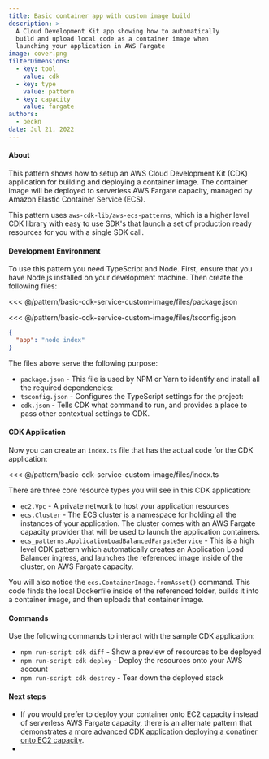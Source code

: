 ```yaml
---
title: Basic container app with custom image build
description: >-
  A Cloud Development Kit app showing how to automatically
  build and upload local code as a container image when
  launching your application in AWS Fargate
image: cover.png
filterDimensions:
  - key: tool
    value: cdk
  - key: type
    value: pattern
  - key: capacity
    value: fargate
authors:
  - peckn
date: Jul 21, 2022
---
```


#### About

This pattern shows how to setup an AWS Cloud Development Kit (CDK) application
for building and deploying a container image. The container image will be deployed to serverless AWS Fargate capacity, managed by Amazon Elastic Container Service (ECS).

This pattern uses `aws-cdk-lib/aws-ecs-patterns`, which is a higher level CDK library with easy to use SDK's that launch a set of production ready resources for you with a single SDK call.

#### Development Environment

To use this pattern you need TypeScript and Node. First, ensure that you have Node.js installed on your development machine. Then create the following files:

<tabs>
<tab label="package.json">

<<< @/pattern/basic-cdk-service-custom-image/files/package.json

</tab>

<tab label='tsconfig.json'>

<<< @/pattern/basic-cdk-service-custom-image/files/tsconfig.json

</tab>

<tab label='cdk.json'>

```json
{
  "app": "node index"
}
```

</tab>
</tabs>

The files above serve the following purpose:

- `package.json` - This file is used by NPM or Yarn to identify and install all the required dependencies:
- `tsconfig.json` - Configures the TypeScript settings for the project:
- `cdk.json` - Tells CDK what command to run, and provides a place to pass other contextual settings to CDK.

#### CDK Application

Now you can create an `index.ts` file that has the actual code for the CDK application:

<<< @/pattern/basic-cdk-service-custom-image/files/index.ts

There are three core resource types you will see in this CDK application:

- `ec2.Vpc` - A private network to host your application resources
- `ecs.Cluster` - The ECS cluster is a namespace for holding all the instances of your application. The cluster comes with an AWS Fargate capacity provider that will be used to launch the application containers.
- `ecs_patterns.ApplicationLoadBalancedFargateService` - This is a high level CDK pattern which automatically creates an Application Load Balancer ingress, and launches the referenced image inside of the cluster, on AWS Fargate capacity.

You will also notice the `ecs.ContainerImage.fromAsset()` command. This code finds the local Dockerfile inside of the referenced folder, builds it into a container image, and then uploads that container image.

#### Commands

Use the following commands to interact with the sample CDK application:

* `npm run-script cdk diff` - Show a preview of resources to be deployed
* `npm run-script cdk deploy` - Deploy the resources onto your AWS account
* `npm run-script cdk destroy` - Tear down the deployed stack

#### Next steps

- If you would prefer to deploy your container onto EC2 capacity instead of serverless AWS Fargate capacity, there is an alternate pattern that demonstrates a [more advanced CDK application deploying a conatiner onto EC2 capacity](/pattern/advanced-public-facing-service-cdk).
-